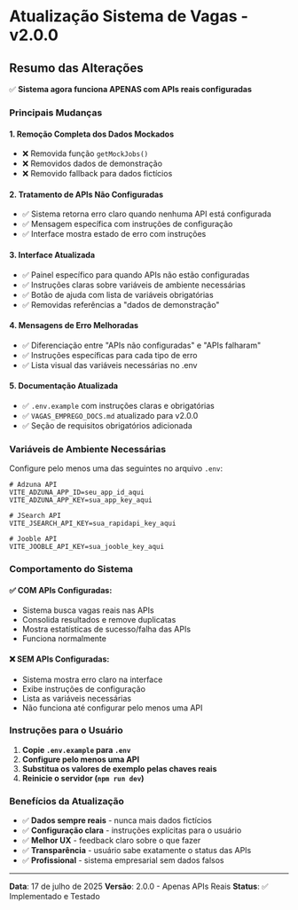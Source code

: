 # Atualização Sistema de Vagas - v2.0.0

## Resumo das Alterações

✅ **Sistema agora funciona APENAS com APIs reais configuradas**

### Principais Mudanças

#### 1. Remoção Completa dos Dados Mockados
- ❌ Removida função `getMockJobs()` 
- ❌ Removidos dados de demonstração
- ❌ Removido fallback para dados fictícios

#### 2. Tratamento de APIs Não Configuradas
- ✅ Sistema retorna erro claro quando nenhuma API está configurada
- ✅ Mensagem específica com instruções de configuração
- ✅ Interface mostra estado de erro com instruções

#### 3. Interface Atualizada
- ✅ Painel específico para quando APIs não estão configuradas
- ✅ Instruções claras sobre variáveis de ambiente necessárias
- ✅ Botão de ajuda com lista de variáveis obrigatórias
- ✅ Removidas referências a "dados de demonstração"

#### 4. Mensagens de Erro Melhoradas
- ✅ Diferenciação entre "APIs não configuradas" e "APIs falharam"
- ✅ Instruções específicas para cada tipo de erro
- ✅ Lista visual das variáveis necessárias no .env

#### 5. Documentação Atualizada
- ✅ `.env.example` com instruções claras e obrigatórias
- ✅ `VAGAS_EMPREGO_DOCS.md` atualizado para v2.0.0
- ✅ Seção de requisitos obrigatórios adicionada

### Variáveis de Ambiente Necessárias

Configure pelo menos uma das seguintes no arquivo `.env`:

```env
# Adzuna API
VITE_ADZUNA_APP_ID=seu_app_id_aqui
VITE_ADZUNA_APP_KEY=sua_app_key_aqui

# JSearch API
VITE_JSEARCH_API_KEY=sua_rapidapi_key_aqui

# Jooble API  
VITE_JOOBLE_API_KEY=sua_jooble_key_aqui
```

### Comportamento do Sistema

#### ✅ COM APIs Configuradas:
- Sistema busca vagas reais nas APIs
- Consolida resultados e remove duplicatas
- Mostra estatísticas de sucesso/falha das APIs
- Funciona normalmente

#### ❌ SEM APIs Configuradas:
- Sistema mostra erro claro na interface
- Exibe instruções de configuração
- Lista as variáveis necessárias
- Não funciona até configurar pelo menos uma API

### Instruções para o Usuário

1. **Copie `.env.example` para `.env`**
2. **Configure pelo menos uma API**
3. **Substitua os valores de exemplo pelas chaves reais**
4. **Reinicie o servidor (`npm run dev`)**

### Benefícios da Atualização

- ✅ **Dados sempre reais** - nunca mais dados fictícios
- ✅ **Configuração clara** - instruções explícitas para o usuário
- ✅ **Melhor UX** - feedback claro sobre o que fazer
- ✅ **Transparência** - usuário sabe exatamente o status das APIs
- ✅ **Profissional** - sistema empresarial sem dados falsos

---

**Data**: 17 de julho de 2025
**Versão**: 2.0.0 - Apenas APIs Reais
**Status**: ✅ Implementado e Testado
